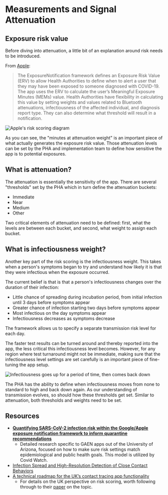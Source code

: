 # Measurements and Signal Attenuation

## Exposure risk value

Before diving into attenuation, a little bit of an explanation around risk needs to be introduced.

From [Apple](https://developer.apple.com/documentation/exposurenotification/enexposureconfiguration):

> The ExposureNotification framework defines an Exposure Risk Value (ERV) to allow Health Authorities to define when to alert a user that they may have been exposed to someone diagnosed with COVID-19. The app uses the ERV to calculate the user’s Meaningful Exposure Minutes (MEMs) value. Health Authorities have flexibility in calculating this value by setting weights and values related to Bluetooth attenuations, infectiousness of the affected individual, and diagnosis report type. They can also determine what threshold will result in a notification.

![Apple's risk scoring diagram](https://docs-assets.developer.apple.com/published/97a2dade3a/rendered2x-1596473348.png)

As you can see, the "minutes at attenuation weight" is an important piece of what actually generates the exposure risk value. Those attenuation levels can be set by the PHA and implementation team to define how sensitive the app is to potential exposures.

## What is attenuation? 

The attenuation is essentially the sensitivity of the app. There are several "thresholds" set by the PHA which in turn define the attenuation buckets:

* Immediate
* Near
* Medium
* Other

Two critical elements of attenuation need to be defined: first, what the levels are between each bucket, and second, what weight to assign each bucket.

## What is infectiousness weight? 

Another key part of the risk scoring is the infectiousness weight. This takes when a person's symptoms began to try and understand how likely it is that they were infectious when the exposure occurred.

The current belief is that is that a person's infectiousness changes over the duration of their infection: 

* Little chance of spreading during incubation period, from initial infection until 3 days before symptoms appear
* Greater chance of infection starting two days before symptoms appear
* Most infectious on the day symptoms appear
* Infectiousness decreases as symptoms decrease

The framework allows us to specify a separate transmission risk level for each day. 

The faster test results can be turned around and thereby reported into the app, the less critical this infectiousness level becomes. However, for any region where test turnaround might not be immediate, making sure that the infectiousness level settings are set carefully is an important piece of fine-tuning the app setup.

![Infectiousness goes up for a period of time, then comes back down](https://docs-assets.developer.apple.com/published/b368fd688c/rendered2x-1596479641.png)

The PHA has the ability to define when infectiousness moves from none to standard to high and back down again. As our understanding of transmission evolves, so should how these thresholds get set. Similar to attenuation, both thresholds and weights need to be set. 

## Resources

* [**Quantifying SARS-CoV-2 infection risk within the Google/Apple exposure notification framework to inform quarantine recommendations**](https://www.medrxiv.org/content/10.1101/2020.07.17.20156539v2)
    * Detailed research specific to GAEN apps out of the University of Arizona, focused on how to make sure risk settings match epidemiological and public health goals. This model is utilized by Covid Watch.
* [Infection Spread and High-Resolution Detection of Close Contact Behaviors](https://www.mdpi.com/1660-4601/17/4/1445)
* [A technical roadmap for the UK’s contact tracing app functionality](https://www.turing.ac.uk/blog/technical-roadmap-uks-contract-tracing-app-functionality)
    * For details on the UK perspective on risk scoring, worth following through to their [paper](https://arxiv.org/pdf/2005.11057.pdf) on the topic.
